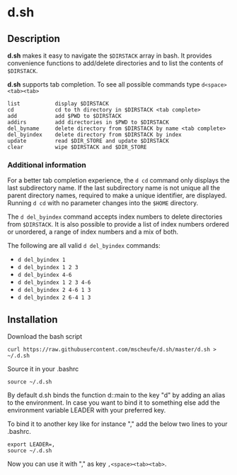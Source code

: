# d.sh

## Description
**d.sh** makes it easy to navigate the `$DIRSTACK` array in bash. It provides convenience functions to add/delete directories and to list the contents of `$DIRSTACK`.  
  
**d.sh** supports tab completion. To see all possible commands type `d<space><tab><tab>`  

```
list           display $DIRSTACK
cd             cd to th directory in $DIRSTACK <tab complete>
add            add $PWD to $DIRSTACK
addirs         add directories in $PWD to $DIRSTACK
del_byname     delete directory from $DIRSTACK by name <tab complete>
del_byindex    delete directory from $DIRSTACK by index
update         read $DIR_STORE and update $DIRSTACK
clear          wipe $DIRSTACK and $DIR_STORE
```

### Additional information
For a better tab completion experience, the `d cd` command only displays the
last subdirectory name. If the last subdirectory name is not unique all the
parent directory names, required to make a unique identifier, are displayed.
Running `d cd` with no parameter changes into the `$HOME` directory.

The `d del_byindex` command accepts index numbers to delete directories from
`$DIRSTACK`.  It is also possible to provide a list of index numbers ordered or
unordered, a range of index numbers and a mix of both.

The following are all valid `d del_byindex` commands:

* `d del_byindex 1`
* `d del_byindex 1 2 3`
* `d del_byindex 4-6`
* `d del_byindex 1 2 3 4-6`
* `d del_byindex 2 4-6 1 3`
* `d del_byindex 2 6-4 1 3`

## Installation
Download the bash script

`curl https://raw.githubusercontent.com/mscheufe/d.sh/master/d.sh > ~/.d.sh`

Source it in your .bashrc

`source ~/.d.sh`

By default d.sh binds the function d::main to the key "d" by adding an alias to
the environment.  In case you want to bind it to something else add the
environment variable LEADER with your preferred key.

To bind it to another key like for instance "," add the below two lines to your .bashrc.

```
export LEADER=,
source ~/.d.sh
```

Now you can use it with "," as key `,<space><tab><tab>`.
